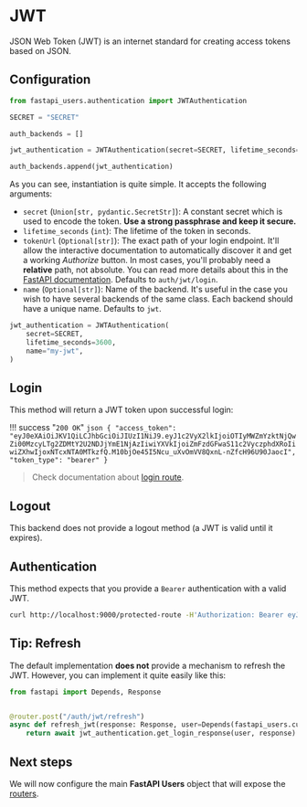 # JWT

JSON Web Token (JWT) is an internet standard for creating access tokens based on JSON.

## Configuration

```py
from fastapi_users.authentication import JWTAuthentication

SECRET = "SECRET"

auth_backends = []

jwt_authentication = JWTAuthentication(secret=SECRET, lifetime_seconds=3600, tokenUrl="auth/jwt/login")

auth_backends.append(jwt_authentication)
```

As you can see, instantiation is quite simple. It accepts the following arguments:

* `secret` (`Union[str, pydantic.SecretStr]`): A constant secret which is used to encode the token. **Use a strong passphrase and keep it secure.**
* `lifetime_seconds` (`int`): The lifetime of the token in seconds.
* `tokenUrl` (`Optional[str]`): The exact path of your login endpoint. It'll allow the interactive documentation to automatically discover it and get a working *Authorize* button. In most cases, you'll probably need a **relative** path, not absolute. You can read more details about this in the [FastAPI documentation](https://fastapi.tiangolo.com/tutorial/security/first-steps/#fastapis-oauth2passwordbearer). Defaults to `auth/jwt/login`.
* `name` (`Optional[str]`): Name of the backend. It's useful in the case you wish to have several backends of the same class. Each backend should have a unique name. Defaults to `jwt`.

```py
jwt_authentication = JWTAuthentication(
    secret=SECRET,
    lifetime_seconds=3600,
    name="my-jwt",
)
```

## Login

This method will return a JWT token upon successful login:

!!! success "`200 OK`"
    ```json
    {
        "access_token": "eyJ0eXAiOiJKV1QiLCJhbGciOiJIUzI1NiJ9.eyJ1c2VyX2lkIjoiOTIyMWZmYzktNjQwZi00MzcyLTg2ZDMtY2U2NDJjYmE1NjAzIiwiYXVkIjoiZmFzdGFwaS11c2VyczphdXRoIiwiZXhwIjoxNTcxNTA0MTkzfQ.M10bjOe45I5Ncu_uXvOmVV8QxnL-nZfcH96U90JaocI",
        "token_type": "bearer"
    }
    ```

> Check documentation about [login route](../../usage/routes.md#post-loginname).

## Logout

This backend does not provide a logout method (a JWT is valid until it expires).

## Authentication

This method expects that you provide a `Bearer` authentication with a valid JWT.

```bash
curl http://localhost:9000/protected-route -H'Authorization: Bearer eyJ0eXAiOiJKV1QiLCJhbGciOiJIUzI1NiJ9.eyJ1c2VyX2lkIjoiOTIyMWZmYzktNjQwZi00MzcyLTg2ZDMtY2U2NDJjYmE1NjAzIiwiYXVkIjoiZmFzdGFwaS11c2VyczphdXRoIiwiZXhwIjoxNTcxNTA0MTkzfQ.M10bjOe45I5Ncu_uXvOmVV8QxnL-nZfcH96U90JaocI'
```

## Tip: Refresh

The default implementation **does not** provide a mechanism to refresh the JWT. However, you can implement it quite easily like this:

```py
from fastapi import Depends, Response


@router.post("/auth/jwt/refresh")
async def refresh_jwt(response: Response, user=Depends(fastapi_users.current_user(active=True))):
    return await jwt_authentication.get_login_response(user, response)
```

## Next steps

We will now configure the main **FastAPI Users** object that will expose the [routers](../routers/index.md).
